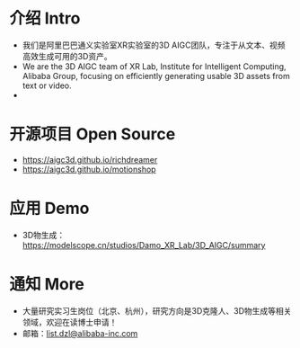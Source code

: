 # 介绍 Intro
+ 我们是阿里巴巴通义实验室XR实验室的3D AIGC团队，专注于从文本、视频高效生成可用的3D资产。
+ We are the 3D AIGC team of XR Lab, Institute for Intelligent Computing, Alibaba Group, focusing on efficiently generating usable 3D assets from text or video.
+ 

# 开源项目 Open Source
+ https://aigc3d.github.io/richdreamer
+ https://aigc3d.github.io/motionshop

# 应用 Demo
+ 3D物生成：https://modelscope.cn/studios/Damo_XR_Lab/3D_AIGC/summary

# 通知 More
+ 大量研究实习生岗位（北京、杭州），研究方向是3D克隆人、3D物生成等相关领域，欢迎在读博士申请！
+ 邮箱：list.dzl@alibaba-inc.com
